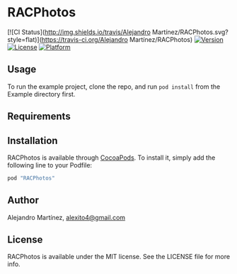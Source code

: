 # RACPhotos

[![CI Status](http://img.shields.io/travis/Alejandro Martínez/RACPhotos.svg?style=flat)](https://travis-ci.org/Alejandro Martínez/RACPhotos)
[![Version](https://img.shields.io/cocoapods/v/RACPhotos.svg?style=flat)](http://cocoapods.org/pods/RACPhotos)
[![License](https://img.shields.io/cocoapods/l/RACPhotos.svg?style=flat)](http://cocoapods.org/pods/RACPhotos)
[![Platform](https://img.shields.io/cocoapods/p/RACPhotos.svg?style=flat)](http://cocoapods.org/pods/RACPhotos)

## Usage

To run the example project, clone the repo, and run `pod install` from the Example directory first.

## Requirements

## Installation

RACPhotos is available through [CocoaPods](http://cocoapods.org). To install
it, simply add the following line to your Podfile:

```ruby
pod "RACPhotos"
```

## Author

Alejandro Martínez, alexito4@gmail.com

## License

RACPhotos is available under the MIT license. See the LICENSE file for more info.
